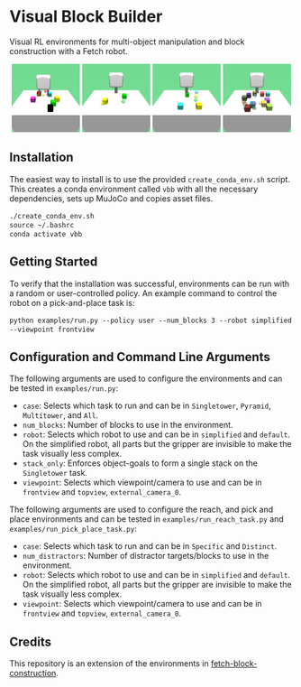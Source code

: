 # Visual Block Builder

Visual RL environments for multi-object manipulation and block construction with a Fetch robot. 

<p align="center">
  <img width="24.0%" src="media/sample_environment_1.png">
  <img width="24.0%" src="media/sample_environment_2.png">
  <img width="24.0%" src="media/sample_environment_3.png">
  <img width="24.0%" src="media/sample_environment_4.png">
</p>

## Installation
The easiest way to install is to use the provided `create_conda_env.sh` script. This creates a conda environment called `vbb` with all the necessary dependencies, sets up MuJoCo and copies asset files.
```
./create_conda_env.sh
source ~/.bashrc
conda activate vbb
```

## Getting Started
To verify that the installation was successful, environments can be run with a random or user-controlled policy. An example command to control the robot on a pick-and-place task is:
``` 
python examples/run.py --policy user --num_blocks 3 --robot simplified --viewpoint frontview
```


## Configuration and Command Line Arguments
The following arguments are used to configure the environments and can be tested in `examples/run.py`:
- `case`: Selects which task to run and can be in `Singletower`, `Pyramid`, `Multitower`, and `All`.
- `num_blocks`: Number of blocks to use in the environment.
- `robot`: Selects which robot to use and can be in `simplified` and `default`. On the simplified robot, all parts but the gripper are invisible to make the task visually less complex.
- `stack_only`: Enforces object-goals to form a single stack on the `Singletower` task.
- `viewpoint`: Selects which viewpoint/camera to use and can be in `frontview` and `topview`, `external_camera_0`.

The following arguments are used to configure the reach, and pick and place environments and can be tested in `examples/run_reach_task.py` and `examples/run_pick_place_task.py`:
- `case`: Selects which task to run and can be in `Specific` and `Distinct`.
- `num_distractors`: Number of distractor targets/blocks to use in the environment.
- `robot`: Selects which robot to use and can be in `simplified` and `default`. On the simplified robot, all parts but the gripper are invisible to make the task visually less complex.
- `viewpoint`: Selects which viewpoint/camera to use and can be in `frontview` and `topview`, `external_camera_0`.

## Credits
This repository is an extension of the environments in [fetch-block-construction](https://github.com/richardrl/fetch-block-construction).
